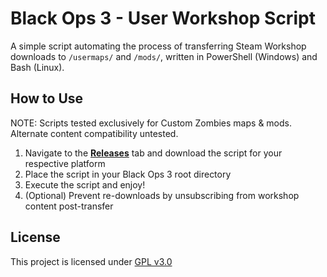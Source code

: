 # Black Ops 3 - User Workshop Script
A simple script automating the process of transferring Steam Workshop downloads to `/usermaps/` and `/mods/`, written in PowerShell (Windows) and Bash (Linux).

## How to Use
NOTE: Scripts tested exclusively for Custom Zombies maps & mods. Alternate content compatibility untested.
1. Navigate to the **[Releases](https://github.com/RebelPolygon/bo3uw/releases/latest)** tab and download the script for your respective platform
2. Place the script in your Black Ops 3 root directory
3. Execute the script and enjoy!
4. (Optional) Prevent re-downloads by unsubscribing from workshop content post-transfer

## License

This project is licensed under [GPL v3.0](LICENSE)
